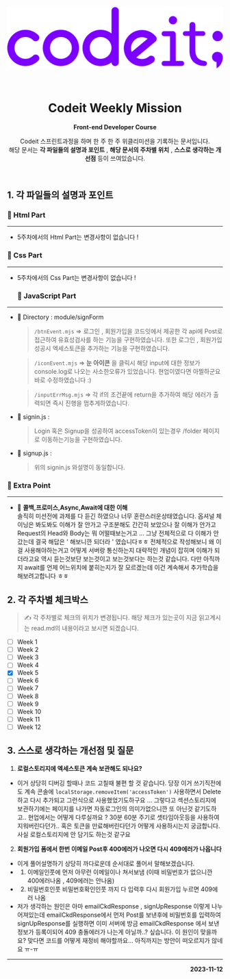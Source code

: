 <img src='./img/README.md/codeit.png'>
<br>
<br>
<br>

<div align="center">
  <h1>Codeit Weekly Mission</h1>
  <p><b>Front-end Developer Course</b></p>
  <p>Codeit 스프린트과정을 하며 한 주 한 주 위클리미션을 기록하는  문서입니다.<br> 해당 문서는 <b>각 파일들의 설명과 포인트</b> , <b>해당 문서의 주차별 위치</b> , <b>스스로 생각하는 개선점</b> 등이 쓰여있습니다. </p>
  <br>
</div>

## 1. 각 파일들의 설명과 포인트

### 🚀 Html Part

<hr>

- 5주차에서의 Html Part는 변경사항이 없습니다 !

### 🚀 Css Part

<hr>

- 5주차에서의 Css Part는 변경사항이 없습니다 !

  ### 🚀 JavaScript Part

<hr>

- 👀 Directory : module/signForm

  > `/btnEvent.mjs` => 로그인 , 회원가입을 코드잇에서 제공한 각 api에 Post로 접근하여 유효성검사를 하는 기능을 구현하였습니다. 또한 로그인 , 회원가입 성공시 엑세스토큰을 추가하는 기능을 구현하였습니다.

  > `/iconEvent.mjs` => **눈 아이콘** 을 클릭시 해당 input에 대한 정보가 console.log로 나오는 사소한오류가 있었습니다. 현업이였다면 아찔하군요 바로 수정하였습니다 :)

  > `/inputErrMsg.mjs` => 각 if의 조건끝에 return을 추가하여 해당 에러가 출력되면 즉시 진행을 멈추게하였습니다.

- 👀 signin.js :

  > Login 혹은 Signup을 성공하여 accessToken이 있는경우 /folder 페이지로 이동하는기능을 구현하였습니다.

- 👀 signup.js :
  > 위의 signin.js 와설명이 동일합니다.

### 🚀 Extra Point

<hr>

- 👀 **콜백,프로미스,Async,Await에 대한 이해**  
  솔직히 미션전에 과제를 다 듣긴 하였으나 너무 혼란스러운상태였습니다. 옵셔널 체이닝은 봐도봐도 이해가 잘 안가고 구조분해도 간간히 보았으나 잘 이해가 안가고 Request의 Head와 Body는 뭐 어떨때보는거고 ... 그냥 전체적으로 다 이해가 안갔는데 결국 해답은 ' 해보니깐 되더라 ' 였습니다ㅎㅎ
  전체적으로 작성해보니 왜 이걸 사용해야하는거고 어떻게 서버랑 통신하는지 대략적인 개념이 잡히며 이해가 되더라고요 역시 듣는것보단 보는것이고 보는것보다는 하는것 같습니다. 다만 아직까지 await를 언제 어느위치에 붙히는지가 잘 모르겠는데 이건 계속해서 추가학습을 해보려고합니다 ㅎㅎ

## 2. 각 주차별 체크박스

> ✍️ 각 주차별로 체크의 위치가 변경됩니다. 해당 체크가 있는곳이 지금 읽고계시는 read.md의 내용이라고 보시면 되겠습니다.

- [ ] Week 1
- [ ] Week 2
- [ ] Week 3
- [ ] Week 4
- [x] Week 5
- [ ] Week 6
- [ ] Week 7
- [ ] Week 8
- [ ] Week 9
- [ ] Week 10
- [ ] Week 11
- [ ] Week 12

## 3. 스스로 생각하는 개선점 및 질문

1. **로컬스토리지에 엑세스토큰 계속 보관해도 되나요?**

- 이거 상당히 디버깅 할때나 코드 고칠때 불편 할 것 같습니다. 당장 이거 쓰기직전에도 계속 콘솔에 `localStorage.removeItem('accessToken')` 사용하면서 Delete하고 다시 추가되고 그런식으로 사용했었기도하구요 ... 그렇다고 섹션스토리지에 보관하기에는 페이지를 나가면 자동로그인의 의미가없으니깐 또 아닌것 같기도하고.. 현업에서는 어떻게 다루실까요 ? 30분 60분 주기로 셋타임아웃등을 사용하여 지워버린다던가.. 혹은 토큰을 만료해버린다던가 어떻게 사용하시는지 궁금합니다. 사실 로컬스토리지에 안 담기도 하는것 같구요

2. **회원가입 폼에서 한번 이메일 Post후 400에러가 나오면 다시 409에러가 나옵니다**

- 이게 풀어설명하기 상당히 까다로운데 순서대로 풀어서 말해보겠습니다.
- 1. 이메일인풋에 먼저 아무런 이메일이나 쳐서보냄 (이때 비밀번호가 없으니깐 400에러나옴 , 409에러는 안나옴)
- 2. 비밀번호인풋 비밀번호확인인풋 까지 다 입력후 다시 회원가입 누르면 409에러 나옴
- 저가 생각하는 원인은 아마 emailCkdResponse , signUpResponse 이렇게 나누어져있는데 emailCkdResponse에서 먼저 Post를 보낸후에 비밀번호를 입력하여 signUpResponse를 실행하면 이미 서버에 방금 emailCkdResponse 에서 보낸 정보가 등록이되어 409 충돌에러가 나는게 아닐까..? 싶습니다. 이 원인이 맞을까요? 맞다면 코드를 어떻게 재정비 해야할까요... 아직까지는 방안이 떠오르지가 않네요 ㅠ-ㅠ

<hr>
<p style="text-align: right;"><b>2023-11-12</b></p>
